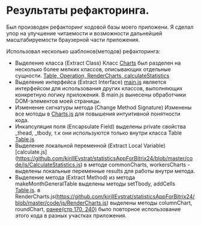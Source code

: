 # Результаты рефакторинга.
Был производен рефакторинг кодовой базы моего приложени. Я сделал упор на улучшение читаемости и возможности дальнейшей масштабируемости браузерной части приложения.

Использовал несколько шаблонов(методов) рефакторинга:
* Выделение класса (Extract Class)
 Класс [Charts](https://github.com/kirillEvstrat/statisticsAppForBitrix24/commit/76b076ad9ae66e04ce9e2c35130674365342e8e7) был разделен на несколько более мелких классов, описывающих отдельные сущности. 
[Table, Operation, RenderCharts, calculateStatistics](https://github.com/kirillEvstrat/statisticsAppForBitrix24/commit/d8985201f721461029cb17e025847cc62f856514)
* Выделение интерфейса (Extract Interface)
[main.js](https://github.com/kirillEvstrat/statisticsAppForBitrix24/blob/master/code/js/main.js) 
является интерфейсом для использования других классов, выполняющих конкретную логику приложения. В main.js вынесены обработчики DOM-элементов моей страницы.
* Изменение сигнатуры метода (Change Method Signature)
Изменены все мотоды в [Charts.js]( https://github.com/kirillEvstrat/statisticsAppForBitrix24/commit/76b076ad9ae66e04ce9e2c35130674365342e8e7) для повышения интуитивной понятности кода.
* Инкапсуляция поля (Encapsulate Field)
выделены private свойства _thead, _tbody,  т.к они используются только внутри класса Table
[Table.js](https://github.com/kirillEvstrat/statisticsAppForBitrix24/blob/master/code/js/Table.js)
* Выделение локальной переменной (Extract Local Variable)
[calculate.js] (https://github.com/kirillEvstrat/statisticsAppForBitrix24/blob/master/code/js/CalculateStatistics.js) в методе commonCharts, workersCharts - выделены локальные переменные results для работы внутри метода.
* Выделение метода (Extract Method)
из метода  makeMonthGeneralTable выделены методы setTbody, addCells
[Table.js](https://github.com/kirillEvstrat/statisticsAppForBitrix24/blob/master/code/js/Table.js).
в RenderCharts.js(https://github.com/kirillEvstrat/statisticsAppForBitrix24/blob/master/code/js/RenderCharts.js) выделены методы columnChart, roundChart, [ранее(стр 170, 240)](https://github.com/kirillEvstrat/statisticsAppForBitrix24/commit/76b076ad9ae66e04ce9e2c35130674365342e8e7) было повторное использование этого кода в разных участках приложения.
